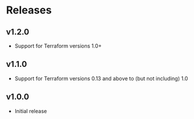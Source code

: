 # Releases

## v1.2.0

* Support for Terraform versions 1.0+

## v1.1.0

* Support for Terraform versions 0.13 and above to (but not including) 1.0

## v1.0.0

* Initial release
